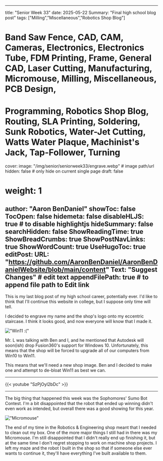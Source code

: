 
---
title: "Senior Week 33"
date: 2025-05-22
Summary: "Final high school blog post"
tags: ["Milling","Miscellaneous","Robotics Shop Blog"]
# Band Saw Fence, CAD, CAM, Cameras, Electronics, Electronics Tube, FDM Printing, Frame, General CAD, Laser Cutting, Manufacturing, Micromouse, Milling, Miscellaneous, PCB Design,
# Programming, Robotics Shop Blog, Routing, SLA Printing, Soldering, Sunk Robotics, Water-Jet Cutting, Watts Water Plaque, Machinist's Jack, Tap-Follower, Turning
cover:
    image: "/img/senior/seniorweek33/engrave.webp" # image path/url
    hidden: false # only hide on current single page
draft: false

# weight: 1
author: "Aaron BenDaniel"
showToc: false
TocOpen: false
hidemeta: false
disableHLJS: true # to disable highlightjs
hideSummary: false
searchHidden: false
ShowReadingTime: true
ShowBreadCrumbs: true
ShowPostNavLinks: true
ShowWordCount: true
UseHugoToc: true
editPost:
    URL: "https://github.com/AaronBenDaniel/AaronBenDanielWebsite/blob/main/content"
    Text: "Suggest Changes" # edit text
    appendFilePath: true # to append file path to Edit link
---

This is my last blog post of my high school career, potentially ever. I'd like to think that I'll continue this website in college, but I suppose only time will tell.

I decided to engrave my name and the shop's logo onto my eccentric staircase. I think it looks good, and now everyone will know that I made it.

!["Win11 :("](/img/senior/seniorweek33/windows.webp)

Mr. L was talking with Ben and I, and he mentioned that Autodesk will soon(ish) drop Fusion360's support for Windows 10. Unfortunately, this means that the shop will be forced to upgrade all of our computers from Win10 to Win11.

This means that we'll need a new shop image. Ben and I decided to make one and attempt to de-bloat Win11 as best we can.

---

{{< youtube "SzPjOyl2bDc" >}}

---

The big thing that happened this week was the Sophomores' Sumo Bot Contest. I'm a bit disappointed that the robot that ended up winning didn't even work as intended, but overall there was a good showing for this year.

!["Micromouse"](/img/senior/seniorweek33/micromouse.webp)

The end of my time in the Robotics & Engineering shop meant that I needed to clean out my box. One of the more major things I still had in there was my Micromouse. I'm still disappointed that I didn't really end up finishing it, but at the same time I don't regret stopping to work on machine shop projects. I left my maze and the robot I built in the shop so that if someone else ever wants to continue it, they'll have everything I've built available to them.